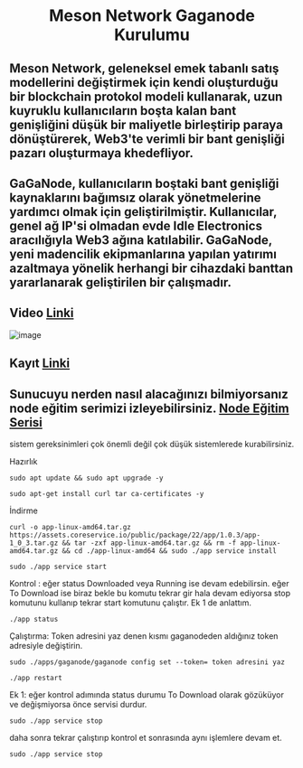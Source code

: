 <h1 align="center"> Meson Network Gaganode Kurulumu

## Meson Network, geleneksel emek tabanlı satış modellerini değiştirmek için kendi oluşturduğu  bir blockchain protokol modeli kullanarak, uzun kuyruklu kullanıcıların boşta kalan bant genişliğini düşük bir maliyetle birleştirip paraya dönüştürerek, Web3'te verimli bir bant genişliği pazarı oluşturmaya khedefliyor.

## GaGaNode, kullanıcıların boştaki bant genişliği kaynaklarını bağımsız olarak yönetmelerine yardımcı olmak için geliştirilmiştir. Kullanıcılar, genel ağ IP'si olmadan evde Idle Electronics aracılığıyla Web3 ağına katılabilir. GaGaNode, yeni madencilik ekipmanlarına yapılan yatırımı azaltmaya yönelik herhangi bir cihazdaki banttan yararlanarak geliştirilen bir çalışmadır.

 ## Video [Linki](https://youtu.be/Gh8dX0xfA0g)
![image](https://docs.gaganode.com/assets/gaga-system.89f4f46b.png)

## Kayıt [Linki](https://dashboard.gaganode.com/register?referral_code=liewshrrtr)

## Sunucuyu nerden nasıl alacağınızı bilmiyorsanız node eğitim serimizi izleyebilirsiniz. [Node Eğitim Serisi](https://www.youtube.com/playlist?list=PLKxGUfdcj7MVXls2OvTpwx6CnpVJN685w)

sistem gereksinimleri çok önemli değil çok düşük sistemlerede kurabilirsiniz.

Hazırlık
```
sudo apt update && sudo apt upgrade -y
```
```
sudo apt-get install curl tar ca-certificates -y 
```
İndirme
```
curl -o app-linux-amd64.tar.gz https://assets.coreservice.io/public/package/22/app/1.0.3/app-1_0_3.tar.gz && tar -zxf app-linux-amd64.tar.gz && rm -f app-linux-amd64.tar.gz && cd ./app-linux-amd64 && sudo ./app service install
```
```
sudo ./app service start
```
Kontrol : eğer status Downloaded veya Running ise devam edebilirsin. eğer To Download ise biraz bekle bu komutu tekrar gir hala devam ediyorsa stop komutunu kullanıp tekrar start komutunu çalıştır. Ek 1 de anlattım.
```
./app status
```
Çalıştırma: Token adresini yaz denen kısmı gaganodeden aldığınız token adresiyle değiştirin.
```
sudo ./apps/gaganode/gaganode config set --token= token adresini yaz
```
```
./app restart
```
Ek 1: eğer kontrol adımında status durumu To Download olarak gözüküyor ve değişmiyorsa 
önce servisi durdur.
``` 
sudo ./app service stop
```
daha sonra tekrar çalıştırıp kontrol et sonrasında aynı işlemlere devam et.
```
sudo ./app service stop
```
